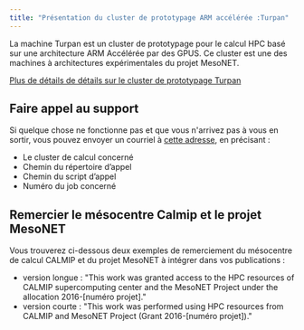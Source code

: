 ```yaml
---
title: "Présentation du cluster de prototypage ARM accélérée :Turpan"
---
```


La machine Turpan est un cluster de prototypage pour le calcul HPC basé sur une architecture ARM Accélérée par des GPUS. Ce cluster est une des machines à architectures expérimentales du projet MesoNET. 

[Plus de détails de détails sur le cluster de prototypage Turpan](./description.md) 

## Faire appel au support  

Si quelque chose ne fonctionne pas et que vous n'arrivez pas à vous en sortir, vous pouvez envoyer un courriel à [cette adresse](mailto:support@MesoNET.fr), en précisant : 
* Le cluster de calcul concerné
* Chemin du répertoire d’appel
* Chemin du script d’appel
* Numéro du job concerné

## Remercier le mésocentre Calmip et le projet MesoNET
Vous trouverez ci-dessous deux exemples de remerciement du mésocentre de calcul CALMIP et du projet MesoNET à intégrer dans vos publications :

* version longue : "This work was granted access to the HPC resources of CALMIP supercomputing center and the MesoNET Project under the allocation 2016-[numéro projet]."
* version courte : "This work was performed using HPC resources from CALMIP and MesoNET Project (Grant 2016-[numéro projet])."